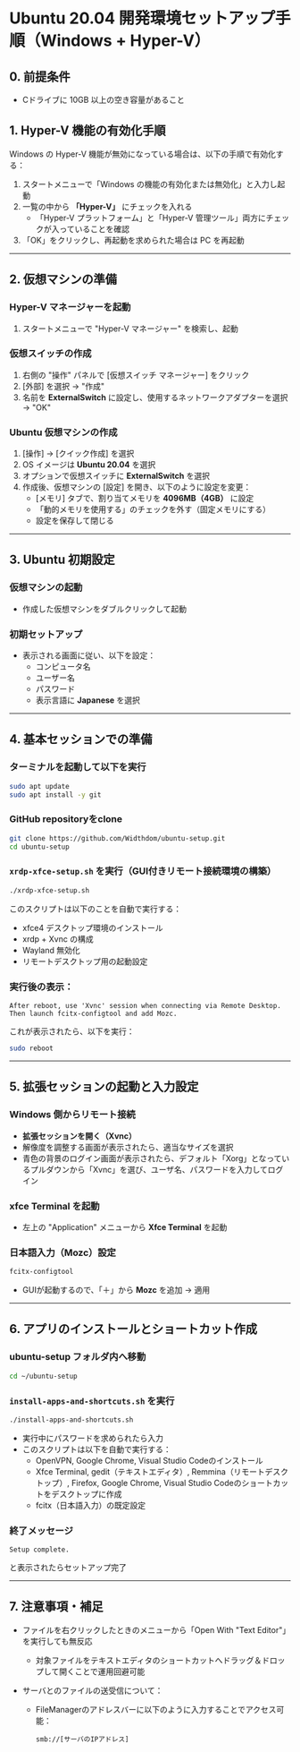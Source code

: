 # Ubuntu 20.04 開発環境セットアップ手順（Windows + Hyper-V）

## 0. 前提条件
- Cドライブに 10GB 以上の空き容量があること

## 1. Hyper-V 機能の有効化手順

Windows の Hyper-V 機能が無効になっている場合は、以下の手順で有効化する：

1. スタートメニューで「Windows の機能の有効化または無効化」と入力し起動
2. 一覧の中から **「Hyper-V」** にチェックを入れる
   - 「Hyper-V プラットフォーム」と「Hyper-V 管理ツール」両方にチェックが入っていることを確認
3. 「OK」をクリックし、再起動を求められた場合は PC を再起動

---

## 2. 仮想マシンの準備

### Hyper-V マネージャーを起動
1. スタートメニューで "Hyper-V マネージャー" を検索し、起動

### 仮想スイッチの作成
1. 右側の "操作" パネルで [仮想スイッチ マネージャー] をクリック
2. [外部] を選択 → "作成"
3. 名前を **ExternalSwitch** に設定し、使用するネットワークアダプターを選択 → "OK"

### Ubuntu 仮想マシンの作成
1. [操作] → [クイック作成] を選択
2. OS イメージは **Ubuntu 20.04** を選択
3. オプションで仮想スイッチに **ExternalSwitch** を選択
4. 作成後、仮想マシンの [設定] を開き、以下のように設定を変更：
   - [メモリ] タブで、割り当てメモリを **4096MB（4GB）** に設定
   - 「動的メモリを使用する」のチェックを外す（固定メモリにする）
   - 設定を保存して閉じる

---

## 3. Ubuntu 初期設定

### 仮想マシンの起動
- 作成した仮想マシンをダブルクリックして起動

### 初期セットアップ
- 表示される画面に従い、以下を設定：
  - コンピュータ名
  - ユーザー名
  - パスワード
  - 表示言語に **Japanese** を選択

---

## 4. 基本セッションでの準備

### ターミナルを起動して以下を実行
```bash
sudo apt update
sudo apt install -y git
```

### GitHub repositoryをclone
```bash
git clone https://github.com/Widthdom/ubuntu-setup.git
cd ubuntu-setup
```

### `xrdp-xfce-setup.sh` を実行（GUI付きリモート接続環境の構築）
```bash
./xrdp-xfce-setup.sh
```

このスクリプトは以下のことを自動で実行する：
- xfce4 デスクトップ環境のインストール
- xrdp + Xvnc の構成
- Wayland 無効化
- リモートデスクトップ用の起動設定

### 実行後の表示：
```
After reboot, use 'Xvnc' session when connecting via Remote Desktop. Then launch fcitx-configtool and add Mozc.
```

これが表示されたら、以下を実行：
```bash
sudo reboot
```

---

## 5. 拡張セッションの起動と入力設定

### Windows 側からリモート接続
- **拡張セッションを開く（Xvnc）**
- 解像度を調整する画面が表示されたら、適当なサイズを選択
- 青色の背景のログイン画面が表示されたら、デフォルト「Xorg」となっているプルダウンから「Xvnc」を選び、ユーザ名、パスワードを入力してログイン

### xfce Terminal を起動
- 左上の "Application" メニューから **Xfce Terminal** を起動

### 日本語入力（Mozc）設定
```bash
fcitx-configtool
```
- GUIが起動するので、「＋」から **Mozc** を追加 → 適用

---

## 6. アプリのインストールとショートカット作成

### ubuntu-setup フォルダ内へ移動
```bash
cd ~/ubuntu-setup
```

### `install-apps-and-shortcuts.sh` を実行
```bash
./install-apps-and-shortcuts.sh
```

- 実行中にパスワードを求められたら入力
- このスクリプトは以下を自動で実行する：
  - OpenVPN, Google Chrome, Visual Studio Codeのインストール
  - Xfce Terminal, gedit（テキストエディタ）, Remmina（リモートデスクトップ）, Firefox, Google Chrome, Visual Studio Codeのショートカットをデスクトップに作成
  - fcitx（日本語入力）の既定設定

### 終了メッセージ
```
Setup complete.
```
と表示されたらセットアップ完了

---

## 7. 注意事項・補足

- ファイルを右クリックしたときのメニューから「Open With \"Text Editor\"」を実行しても無反応
  - 対象ファイルをテキストエディタのショートカットへドラッグ＆ドロップして開くことで運用回避可能

- サーバとのファイルの送受信について：
  - FileManagerのアドレスバーに以下のように入力することでアクセス可能：
    ```
    smb://[サーバのIPアドレス]
    ```
